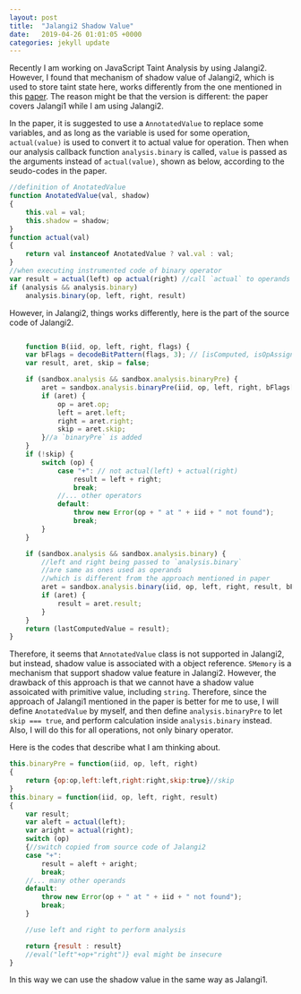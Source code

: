 ```yaml
---
layout: post
title:  "Jalangi2 Shadow Value"
date:   2019-04-26 01:01:05 +0000
categories: jekyll update
---
```


Recently I am working on JavaScript Taint Analysis by using Jalangi2. However, I found that mechanism of shadow value of Jalangi2, which is used to store taint state here, works differently from the one mentioned in this [paper](https://people.eecs.berkeley.edu/~ksen/papers/jalangi.pdf). The reason might be that the version is different: the paper covers Jalangi1 while I am using Jalangi2.

In the paper, it is suggested to use a `AnnotatedValue` to replace some variables, and as long as the variable is used for some operation, `actual(value)` is used to convert it to actual value for operation. Then when our analysis callback function `analysis.binary` is called, `value` is passed as the arguments instead of `actual(value)`, shown as below, according to the seudo-codes in the paper.

```javascript
//definition of AnotatedValue
function AnotatedValue(val, shadow)
{
	this.val = val;
	this.shadow = shadow;
}
function actual(val)
{
	return val instanceof AnotatedValue ? val.val : val;
}
//when executing instrumented code of binary operator
var result = actual(left) op actual(right) //call `actual` to operands 
if (analysis && analysis.binary)
    analysis.binary(op, left, right, result)
```

However, in Jalangi2, things works differently, here is the part of the source code of Jalangi2.

```javascript

	function B(iid, op, left, right, flags) {
	var bFlags = decodeBitPattern(flags, 3); // [isComputed, isOpAssign, isSwitchCaseComparison]
	var result, aret, skip = false;

	if (sandbox.analysis && sandbox.analysis.binaryPre) {
		aret = sandbox.analysis.binaryPre(iid, op, left, right, bFlags[1], bFlags[2], bFlags[0]);
		if (aret) {
			op = aret.op;
			left = aret.left;
			right = aret.right;
			skip = aret.skip;
		}//a `binaryPre` is added
	}
	if (!skip) {
		switch (op) {
			case "+": // not actual(left) + actual(right)
				result = left + right;
				break;
			//... other operators
			default:
				throw new Error(op + " at " + iid + " not found");
				break;
		}
	}

	if (sandbox.analysis && sandbox.analysis.binary) {
        //left and right being passed to `analysis.binary` 
        //are same as ones used as operands
        //which is different from the approach mentioned in paper
		aret = sandbox.analysis.binary(iid, op, left, right, result, bFlags[1], bFlags[2], bFlags[0]);
		if (aret) {
			result = aret.result;
		}
	}
	return (lastComputedValue = result);
}
```

Therefore, it seems that `AnnotatedValue` class is not supported in Jalangi2, but instead, shadow value is associated with a object reference. `SMemory` is a mechanism that support shadow value feature in Jalangi2. However, the drawback of this approach is that we cannot have a shadow value assoicated with primitive value, including `string`. Therefore, since the approach of Jalangi1 mentioned in the paper is better for me to use, I will define `AnotatedValue` by myself, and then define `analysis.binaryPre` to let `skip === true`, and perform calculation inside `analysis.binary` instead. Also, I will do this for all operations, not only binary operator.

Here is the codes that describe what I am thinking about.

```javascript
this.binaryPre = function(iid, op, left, right)
{
	return {op:op,left:left,right:right,skip:true}//skip
}
this.binary = function(iid, op, left, right, result)
{
	var result;
	var aleft = actual(left);
	var aright = actual(right);
	switch (op)
	{//switch copied from source code of Jalangi2 
	case "+":
		result = aleft + aright;
		break;
	//... many other operands
	default:
		throw new Error(op + " at " + iid + " not found");
		break;
	}

	//use left and right to perform analysis

	return {result : result} 
	//eval("left"+op+"right")} eval might be insecure
}
```

In this way we can use the shadow value in the same way as Jalangi1.